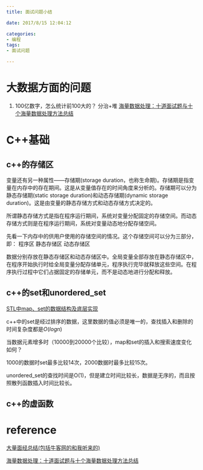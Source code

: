```yaml
---
title: 面试问题小结

date: 2017/8/15 12:04:12

categories:
- 编程
tags:
- 面试问题

---
```


# 大数据方面的问题
1. 100亿数字，怎么统计前100大的？
分治+堆
[海量数据处理：十道面试题与十个海量数据处理方法总结](http://blog.csdn.net/v_july_v/article/details/6279498)

# C++基础
## c++的存储区
变量还有另一种属性——存储期(storage duration，也称生命期)。存储期是指变量在内存中的存在期间。这是从变量值存在的时间角度来分析的。存储期可以分为静态存储期(static storage duration)和动态存储期(dynamic storage duration)。这是由变量的静态存储方式和动态存储方式决定的。

所谓静态存储方式是指在程序运行期间，系统对变量分配固定的存储空间。而动态存储方式则是在程序运行期间，系统对变量动态地分配存储空间。

先看一下内存中的供用户使用的存储空间的情况。这个存储空间可以分为三部分，即：
程序区
静态存储区
动态存储区

数据分别存放在静态存储区和动态存储区中。全局变量全部存放在静态存储区中，在程序开始执行时给全局变量分配存储单元，程序执行完毕就释放这些空间。在程序执行过程中它们占据固定的存储单元，而不是动态地进行分配和释放。


## c++的set和unordered_set
[STL中map、set的数据结构及底层实现](http://blog.csdn.net/wallaceli1981/article/details/4723478)

c++中的set是经过排序的数据，这里数据的值必须是唯一的，查找插入和删除的时间复杂度都是$O(logn)$

 当数据元素增多时（10000到20000个比较），map和set的插入和搜索速度变化如何？
 
1000的数据时set最多比较14次，2000数据时最多比较15次。


unordered_set的查找时间是O(1)，但是建立时间比较长，数据是无序的，而且按照散列函数插入时间比较长。


## c++的虚函数 







# reference

[大量面经总结(包括牛客网的和我听来的)](https://www.nowcoder.com/discuss/33737?type=0&order=0&pos=213&page=2)

[海量数据处理：十道面试题与十个海量数据处理方法总结](http://blog.csdn.net/v_july_v/article/details/6279498)
